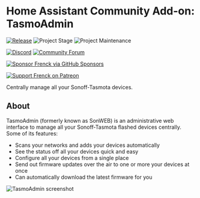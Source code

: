 # Home Assistant Community Add-on: TasmoAdmin

[![Release][release-shield]][release] ![Project Stage][project-stage-shield] ![Project Maintenance][maintenance-shield]

[![Discord][discord-shield]][discord] [![Community Forum][forum-shield]][forum]

[![Sponsor Frenck via GitHub Sponsors][github-sponsors-shield]][github-sponsors]

[![Support Frenck on Patreon][patreon-shield]][patreon]

Centrally manage all your Sonoff-Tasmota devices.

## About

TasmoAdmin (formerly known as SonWEB) is an administrative web interface to
manage all your Sonoff-Tasmota flashed devices centrally.
Some of its features:

- Scans your networks and adds your devices automatically
- See the status off all your devices quick and easy
- Configure all your devices from a single place
- Send out firmware updates over the air to one or more your devices at once
- Can automatically download the latest firmware for you

![TasmoAdmin screenshot][screenshot]

[discord-shield]: https://img.shields.io/discord/478094546522079232.svg
[discord]: https://discord.me/hassioaddons
[forum-shield]: https://img.shields.io/badge/community-forum-brightgreen.svg
[forum]: https://community.home-assistant.io/t/home-assistant-community-add-on-tasmoadmin/54155?u=frenck
[github-sponsors-shield]: https://frenck.dev/wp-content/uploads/2019/12/github_sponsor.png
[github-sponsors]: https://github.com/sponsors/frenck
[maintenance-shield]: https://img.shields.io/maintenance/yes/2020.svg
[patreon-shield]: https://frenck.dev/wp-content/uploads/2019/12/patreon.png
[patreon]: https://www.patreon.com/frenck
[project-stage-shield]: https://img.shields.io/badge/project%20stage-experimental-yellow.svg
[release-shield]: https://img.shields.io/badge/version-v0.12.0-blue.svg
[release]: https://github.com/hassio-addons/addon-tasmoadmin/tree/v0.12.0
[screenshot]: https://github.com/hassio-addons/addon-tasmoadmin/raw/master/images/screenshot.png